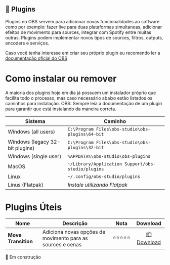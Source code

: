## 🧬 Plugins

Plugins no OBS servem para adicionar novas funcionalidades ao software como por exemplo: fazer live para duas plataformas simultaneas, adicionar efeitos de movimento para sources, integrar com Spotify entre muitas outras. Plugins podem implementar novos tipos de sources, filtros, outputs, encoders e serviços.

Caso você tenha interesse em criar seu próprio plugin eu recomendo ler a [documentação oficial do OBS](https://obsproject.com/docs/plugins.html)

# Como instalar ou remover

A maioria dos plugins hoje em dia já possuem um instalador próprio que facilita todo o processo, mas caso necessário abaixo estão listados os caminhos para instalação.
OBS: Sempre leia a documentação de um plugin para garantir que está instalando da maneira correta.

| **Sistema** | **Caminho** |
|--|--|
| Windows (all users) | `C:\Program Files\obs-studio\obs-plugins\64-bit` |
| Windows (legacy 32-bit plugins) | `C:\Program Files\obs-studio\obs-plugins\32-bit` |
| Windows (single user) | `%APPDATA%\obs-studio\obs-plugins` |
| MacOS | `~/Library/Application Support/obs-studio/plugins` |
| Linux | `~/.config/obs-studio/plugins` |
| Linus (Flatpak) | *Instale utilizando Flatpak* |

# Plugins Úteis

| **Nome** | **Descrição** | **Nota** | **Download** |
| --|--|--|:--:|
|**Move Transition**|Adiciona novas opções de movimento para as sources e cenas|⭐⭐⭐⭐⭐|[📦 Download](https://obsproject.com/forum/resources/move-transition.913/)|

🚧 Em construção

